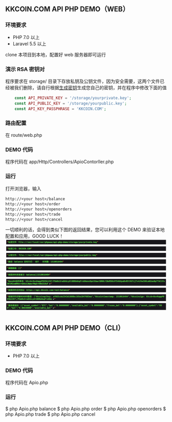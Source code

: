 ## KKCOIN.COM API PHP DEMO（WEB）

### 环境要求

- PHP 7.0 以上
- Laravel 5.5 以上

clone 本项目到本地，配置好 web 服务器即可运行

### 演示 RSA 密钥对
程序要求在 storage/ 目录下存放私钥及公钥文件，因为安全需要，这两个文件已经被我们删除，请自行根据[生成密钥](https://github.com/KKCoinEx/api-wiki/wiki/RESTful-Auth-D1.-generate-key-pair)生成您自己的密钥，并在程序中修改下面的值

```php
    const API_PRIVATE_KEY = '/storage/yourprivate.key';
    const API_PUBLIC_KEY = '/storage/yourpublic.key';
    const API_KEY_PASSPHRASE = 'KKCOIN.COM';
```

### 路由配置
在 route/web.php

### DEMO 代码
程序代码在 app/Http/Controllers/ApioContorller.php

### 运行
打开浏览器，输入
```
http://<your host>/balance
http://<your host>/order
http://<your host>/openorders
http://<your host>/trade
http://<your host>/cancel
```
一切顺利的话，会得到类似下图的返回结果，您可以利用这个 DEMO 来验证本地配置和应用，GOOD LUCK！
![demo](https://github.com/KKCoinEx/api-php-demo/blob/master/demo.png)

## KKCOIN.COM API PHP DEMO（CLI）

### 环境要求

- PHP 7.0 以上

### DEMO 代码
程序代码在 Apio.php

### 运行
$ php Apio.php balance
$ php Apio.php order
$ php Apio.php openorders
$ php Apio.php trade
$ php Apio.php cancel
